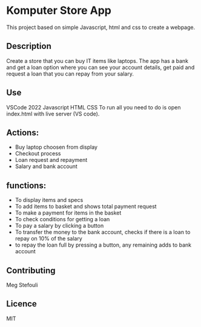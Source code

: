 # Komputer Store App

This project based on simple Javascript, html and css to create a webpage.

## Description

Create a store that you can buy IT items like laptops. The app has a bank and get a loan option where you can see your account details, get paid and request a loan that you can repay from your salary.

## Use

VSCode 2022
Javascript
HTML
CSS
To run all you need to do is open index.html with live server (VS code).
## Actions:
- Buy laptop choosen from display
- Checkout process
- Loan request and repayment
- Salary and bank account
## functions:

- To display items and specs
- To add items to basket and shows total payment request
- To make a payment for items in the basket
- To check conditions for getting a loan
- To pay a salary by clicking a button
- To transfer the money to the bank account, checks if there is a loan to repay on 10% of the salary
- to repay the loan full by pressing a button, any remaining adds to bank account

## Contributing

Meg Stefouli

## Licence

MIT
